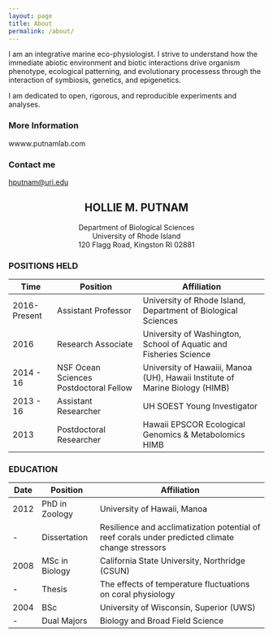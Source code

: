 ```yaml
---
layout: page
title: About
permalink: /about/
---
```


I am an integrative marine eco-physiologist. I strive to understand how the immediate abiotic environment and biotic interactions drive organism phenotype,  ecological patterning, and evolutionary processess through the interaction of symbiosis, genetics, and epigenetics. 

I am dedicated to open, rigorous, and reproducible experiments and analyses.

### More Information

wwww.putnamlab.com

### Contact me

[hputnam@uri.edu](mailto:hputnam@uri.edu)


## <center>HOLLIE M. PUTNAM</center><center>Department of Biological Sciences</center><center>University of Rhode Island</center><center>120 Flagg Road, Kingston RI 02881</center>### POSITIONS HELDTime|Position| Affiliation--|--|--2016-Present	| Assistant Professor | University of Rhode Island, Department of Biological Sciences2016 		| Research Associate | University of Washington, School of Aquatic and Fisheries Science2014 - 16	| NSF Ocean Sciences Postdoctoral Fellow | University of Hawaiii, Manoa (UH), Hawaii Institute of Marine Biology (HIMB)2013 - 16	| Assistant Researcher | UH SOEST Young Investigator2013 		| Postdoctoral Researcher | Hawaii EPSCOR Ecological Genomics & Metabolomics HIMB
### EDUCATIONDate|Position| Affiliation--|--|--2012 |	PhD in Zoology | University of Hawaii, Manoa
 - |Dissertation| Resilience and acclimatization potential of reef corals under predicted climate change stressors 
 2008 |	MSc in Biology | California State University, Northridge (CSUN) - | Thesis| The effects of temperature fluctuations on coral physiology2004 |	BSc | University of Wisconsin, Superior (UWS)- | Dual Majors | Biology and Broad Field Science	   